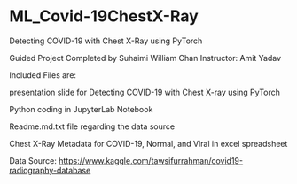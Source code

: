 # ML_Covid-19ChestX-Ray
Detecting COVID-19 with Chest X-Ray using PyTorch

Guided Project Completed by Suhaimi William Chan
Instructor: Amit Yadav

Included Files are:

presentation slide for Detecting COVID-19 with Chest X-ray using PyTorch

Python coding in JupyterLab Notebook 

Readme.md.txt file regarding the data source

Chest X-Ray Metadata for COVID-19, Normal, and Viral in excel spreadsheet

Data Source:
https://www.kaggle.com/tawsifurrahman/covid19-radiography-database
